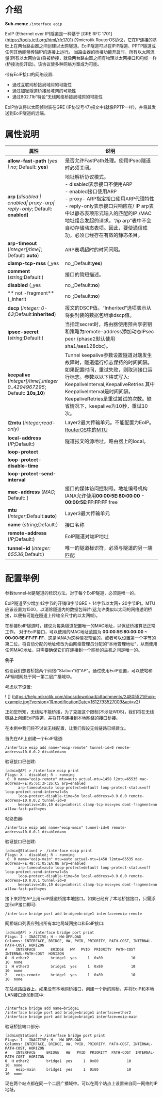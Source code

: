 # 介绍

**Sub-menu:** `/interface eoip`

EoIP (Ethernet over IP)隧道是一种基于 [GRE RFC 1701] (https://tools.ietf.org/html/rfc1701) 的microtik RouterOS协议，它在IP连接的基础上在两台路由器之间创建以太网隧道。EoIP隧道可以在IPIP隧道、PPTP隧道或任何其他能够传输IP的连接上运行。
当路由器的桥接功能开启时，所有以太网流量(所有以太网协议)将被桥接，就像两台路由器之间有物理以太网接口和电缆一样(桥接功能开启)。该协议使多种网络方案成为可能。

带有EoIP接口的网络设置:

- 通过互联网桥接局域网的可能性
- 通过加密隧道桥接局域网的可能性
- 通过802.11b“特设”无线网络桥接局域网的可能性

EoIP协议将以太网帧封装在GRE (IP协议号47)报文中(就像PPTP一样)，并将其发送到EoIP隧道的远端。

# 属性说明

| 属性                                                                           | 说明                                                                                                                                                                                                                                                                                                 |
| ------------------------------------------------------------------------------ | ---------------------------------------------------------------------------------------------------------------------------------------------------------------------------------------------------------------------------------------------------------------------------------------------------- |
| **allow-fast-path** (_yes \| no_; Default: **yes**)                            | 是否允许FastPath处理。使用IPsec隧道时必须关闭。                                                                                                                                                                                                                                                      |
| **arp (**_disabled \| enabled\| proxy-arp\| reply-only_; Default: **enabled)** | 地址解析协议模式。<br>- disabled表示接口不使用ARP<br>- enabled接口使用ARP<br>- proxy- ARP指定接口使用ARP代理特性<br>- reply-only表示接口只响应在/ IP arp表中以静态表项形式输入的匹配的IP /MAC地址组合发起的请求。“/ip arp”表中不会自动存储动态表项。因此，要使通信成功，必须已经存在有效的静态条目。 |
| **arp-timeout** (_integer[/time]_; Default: **auto**)                          | ARP表项超时的时间间隔。                                                                                                                                                                                                                                                                              |
| **clamp-tcp-mss** (_yes                                                        | no_;Default:**yes**)                                                                                                                                                                                                                                                                                 | 控制是否更改接收到的TCP SYN报文的MSS大小。启用后，如果当前MSS大小超过tunnel接口MTU(考虑TCP/IP开销)，路由器将改变接收到的TCP SYN报文的MSS大小。接收到的封装报文仍然包含原始的MSS，只有在解封装之后，MSS才会改变。 |
| **comment** (_string_;Default:)                                                | 接口的简短描述。                                                                                                                                                                                                                                                                                     |
| **disabled** (_yes                                                             | no_;Default:**no**)                                                                                                                                                                                                                                                                                  | 是否禁用某项。                                                                                                                                                                                                   |
| ** not -fragment** (_inherit                                                   | no_;Default:**no**)                                                                                                                                                                                                                                                                                  | 是否在相关报文中包含DF位。                                                                                                                                                                                       |
| **dscp** (_integer: 0-63_;Default:**inherited**)                               | 报文的DSCP值。“Inherited”选项表示从将要封装的数据包继承dscp值。                                                                                                                                                                                                                                      |
| **ipsec-secret** (_string_;Default:)                                           | 当指定secret时，路由器使用预共享密钥和策略为remote-address添加动态IPsec peer (phase2默认使用sha1/aes128cbc)。                                                                                                                                                                                        |
| **keepalive** (_integer[/time],integer 0..4294967295_; Default: **10s,10**)    | Tunnel keepalive参数设置隧道对端发生故障时，隧道运行标志保持的时间间隔。如果配置时间，重试失败，则取消接口运行标志。参数以以下格式写入: KeepaliveInterval,KeepaliveRetries 其中KeepaliveInterval是时间间隔，KeepaliveRetries是重试尝试的次数。缺省情况下，keepalive为10秒，重试10次。                |
| **l2mtu** (_integer;read-only_)                                                | Layer2最大传输单元。不能配置为EoIP。[RouterOS中的MTU](https://help.mikrotik.com/docs/display/ROS/MTU+in+RouterOS)                                                                                                                                                                                    |
| **local-address** (_IP_;Default:)                                              | 隧道报文的源地址，路由器上的local。                                                                                                                                                                                                                                                                  |
| **loop-protect**                                                               |                                                                                                                                                                                                                                                                                                      |
| **loop-protect-disable-time**                                                  |                                                                                                                                                                                                                                                                                                      |
| **loop-protect-send-interval**                                                 |                                                                                                                                                                                                                                                                                                      |
| **mac-address** (_MAC_; Default: )                                             | 接口的媒体访问控制号。地址编号机构IANA允许使用**00:00:5E:80:00:00 - 00:00:5E:FF:FF:FF** free                                                                                                                                                                                                         | 范围内的MAC地址                                                                                                                                                                                                  |
| **mtu** (_integer_;Default:**auto**)                                           | Layer3最大传输单元                                                                                                                                                                                                                                                                                   |
| **name** (_string_;Default:)                                                   | 接口名称                                                                                                                                                                                                                                                                                             |
| **remote-address** (_IP_;Default:)                                             | EoIP隧道对端IP地址                                                                                                                                                                                                                                                                                   |
| **tunnel-id** (_integer: 65536_;Default:)                                      | 唯一的隧道标识符，必须与隧道的另一端匹配                                                                                                                                                                                                                                                             |

# 配置举例

参数tunnel-id是隧道的标识方法。对于每个EoIP隧道，必须是唯一的。

EoIP隧道至少增加42字节的开销(8字节GRE + 14字节以太网+ 20字节IP)。MTU应该设置为1500，以消除隧道内的数据包碎片(这允许类似以太网的网络透明桥接，以便有可能在隧道上传输全尺寸的以太网帧)。

在桥接EoIP隧道时，建议为每条隧道配置唯一的MAC地址，以保证桥接算法正常工作。 对于EoIP接口，可以使用的MAC地址范围为 
 **00:00:5E:80:00:00 ~ 00:00:5E:FF:FF:FF**，这是IANA为这种情况预留的。或者可以设置第一个字节的第二位，将自动分配的地址修改为由网络管理员分配的“本地管理地址”，从而使用任何MAC地址，只需要确保它们在连接到一个网桥的主机之间是唯一的。

**例子**

假设我们想要桥接两个网络:“Station”和“AP”。通过使用EoIP设置，可以使站和AP局域网处于同一第二层广播域中。

考虑以下设置:

! [] (https://help.mikrotik.com/docs/download/attachments/24805521/Eoip-example.jpg?version=1&modificationDate=1612793527009&api=v2)

正如您所知，无线站不能桥接，为了克服这个限制(不涉及WDS)，我们将在无线链路上创建EoIP隧道，并将其与连接到本地网络的接口桥接。

在本例中我们将不讨论无线配置，让我们假设无线链路已经建立。

首先在AP上创建一个EoIP隧道:

`/interface eoip add name="eoip-remote" tunnel-id=0 remote-address=10.0.0.2 disabled=no`

验证接口已创建:

```shell
[admin@AP] > /interface eoip print
Flags: X - disabled; R - running
 0  R name="eoip-remote" mtu=auto actual-mtu=1458 l2mtu=65535 mac-address=FE:A5:6C:3F:26:C5 arp=enabled
      arp-timeout=auto loop-protect=default loop-protect-status=off loop-protect-send-interval=5s
      loop-protect-disable-time=5m local-address=0.0.0.0 remote-address=10.0.0.2 tunnel-id=0
      keepalive=10s,10 dscp=inherit clamp-tcp-mss=yes dont-fragment=no allow-fast-path=yes
```

站路由器:

`/interface eoip add name="eoip-main" tunnel-id=0 remote-address=10.0.0.1 disabled=no`

验证接口已创建:

```shell
[admin@Station] >  /interface eoip print
Flags: X - disabled; R - running
 0  R name="eoip-main" mtu=auto actual-mtu=1458 l2mtu=65535 mac-address=FE:4B:71:05:EA:8B arp=enabled
      arp-timeout=auto loop-protect=default loop-protect-status=off loop-protect-send-interval=5s
      loop-protect-disable-time=5m local-address=0.0.0.0 remote-address=10.0.0.1 tunnel-id=0
      keepalive=10s,10 dscp=inherit clamp-tcp-mss=yes dont-fragment=no allow-fast-path=yes
```

接下来将在AP上用EoIP隧道桥接本地接口。如果已经有了本地桥接接口，只需添加EoIP接口即可:

`/interface bridge port add bridge=bridge1 interface=eoip-remote`

网桥端口列表应列出所有本地局域网接口和EoIP接口:

```shell
[admin@AP] > /interface bridge port print
Flags: I - INACTIVE; H - HW-OFFLOAD
Columns: INTERFACE, BRIDGE, HW, PVID, PRIORITY, PATH-COST, INTERNAL-PATH-COST, HORIZON
#    INTERFACE       BRIDGE   HW   PVID  PRIORITY  PATH-COST  INTERNAL-PATH-COST  HORIZON
0  H ether2          bridge1  yes     1  0x80             10                  10  none  
1  H ether3          bridge1  yes     1  0x80             10                  10  none   
2    eoip-remote     bridge1  yes     1  0x80             10                  10  none
```

在站点路由器上，如果没有本地网桥接口，创建一个新的网桥，并将EoIP和本地LAN接口添加到其中:

```shell

/interface bridge add name=bridge1
/interface bridge port add bridge=bridge1 interface=ether2
/interface bridge port add bridge=bridge1 interface=eoip-main
```

验证桥接端口部分:

```shell
[admin@Station] > /interface bridge port print
Flags: I - INACTIVE; H - HW-OFFLOAD
Columns: INTERFACE, BRIDGE, HW, PVID, PRIORITY, PATH-COST, INTERNAL-PATH-COST, HORIZON
#    INTERFACE     BRIDGE   HW   PVID  PRIORITY  PATH-COST  INTERNAL-PATH-COST  HORIZON
0  H ether2        bridge1  yes     1  0x80             10                  10  none   
2    eoip-main     bridge1  yes     1  0x80             10                  10  none
```

现在两个站点都在同一个二层广播域中。可以在两个站点上设置来自同一网络的IP地址。